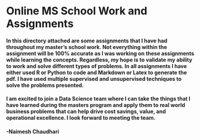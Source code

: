 # Online MS School Work and Assignments


#### In this directory attached are some assignments that I have had throughout my master’s school work. Not everything within the assignment will be 100% accurate as I was working on these assignments while learning the concepts. Regardless, my hope is to validate my ability to work and solve different types of problems. In all assignments I have either used R or Python to code and Markdown or Latex to generate the pdf. I have used multiple supervised and unsupervised techniques to solve the problems presented. 

#### I am excited to join a Data Science team where I can take the things that I have learned during the masters program and apply them to real world business problems that can help drive cost savings, value, and operational excellence. I look forward to meeting the team. 


#### -Naimesh Chaudhari





